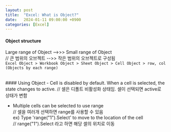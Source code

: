 ```yaml
---
layout: post
title:  "Excel: What is Object?"
date:   2024-01-11 09:00:00 +0900
categories: [Excel]
---
```


#### Object structure   
Large range of Object -->>> Small range of Object   
// 큰 범위의 오브젝트 -->> 작은 범위의 오브젝트로 구성됨   
`Excel Object > Workbook Object > Sheet Object > Cell Object > row, col (Objects by each range)`   
   
<br>
#### Using Object   
- Cell is disabled by default. When a cell is selected, the state changes to active.   
  // 셀은 디폴트 비활성화 상태임. 셀이 선택되면 active로 상태가 변함   
   
- Multiple cells can be selected to use range   
  // 셀을 여러개 선택하면 range를 사용할 수 있음   
  ex) Type 'range("1").Select' to move to the location of the cell   
  // range("1").Select 라고 하면 해당 셀의 위치로 이동   
